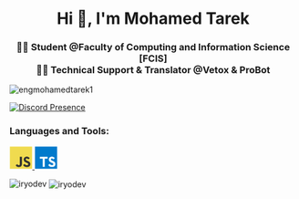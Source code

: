 <h1 align="center">Hi 👋, I'm Mohamed Tarek</h1>
<h3 align="center">
  🧑‍🎓 Student @Faculty of Computing and Information Science [FCIS]
  <br>
👨‍💻 Technical Support & Translator @Vetox & ProBot</h3>

<p align="left"> <img src="https://komarev.com/ghpvc/?username=engmohamedtarek1&label=Profile%20views&color=e7a917&style=flat" alt="engmohamedtarek1" /> </p>

[![Discord Presence](https://lanyard.cnrad.dev/api/728882410384785451?animated=true)](https://discord.com/users/728882410384785451)

<h3 align="left">Languages and Tools:</h3>
 <a href="https://developer.mozilla.org/en-US/docs/Web/JavaScript" target="_blank" rel="noreferrer"> <img src="https://raw.githubusercontent.com/devicons/devicon/master/icons/javascript/javascript-original.svg" alt="javascript" width="40" height="40"/> </a>
<a href="https://www.typescriptlang.org/" target="_blank" rel="noreferrer"> <img src="https://raw.githubusercontent.com/devicons/devicon/master/icons/typescript/typescript-original.svg" alt="typescript" width="40" height="40"/> </a>
<br>
<p><img align="left" src="https://github-readme-stats.vercel.app/api/top-langs?username=engmohamedtarek1&show_icons=true&theme=dark&title_color=e7a917&text_color=ffffff&bg_color=18181d&locale=en&layout=compact" alt="iryodev" /></p>

<p>&nbsp;<img align="center" src="https://github-readme-stats.vercel.app/api?username=engmohamedtarek1&show_icons=true&theme=dark&title_color=e7a917&text_color=ffffff&bg_color=18181d&cache_seconds=1800&locale=en" alt="iryodev" /></p>

